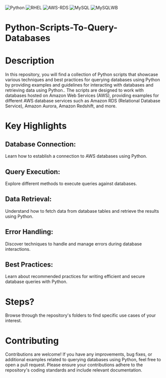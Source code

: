 ![Python](https://img.shields.io/badge/Python-v3.11.x-FFD43B) ![RHEL](https://img.shields.io/badge/RHEL-v9.x-CC0000) ![AWS-RDS](https://img.shields.io/badge/AWS-RDS-4942E4) ![MySQL](https://img.shields.io/badge/MySQL-v8.0-4F709C) ![MySQLWB](https://img.shields.io/badge/MySQLWorkbench-v8.0-213555)

# Python-Scripts-To-Query-Databases

# Description
In this repository, you will find a collection of Python scripts that showcase various techniques and best practices for querying databases using Python by providing examples and guidelines for interacting with databases and retrieving data using Python.. The scripts are designed to work with databases hosted on Amazon Web Services (AWS), providing examples for different AWS database services such as Amazon RDS (Relational Database Service), Amazon Aurora, Amazon Redshift, and more.

# Key Highlights

## Database Connection: 
Learn how to establish a connection to AWS databases using Python.

## Query Execution: 
Explore different methods to execute queries against databases.

## Data Retrieval: 
Understand how to fetch data from database tables and retrieve the results using Python.

## Error Handling: 
Discover techniques to handle and manage errors during database interactions.

## Best Practices: 
Learn about recommended practices for writing efficient and secure database queries with Python.

# Steps?
Browse through the repository's folders to find specific use cases of your interest.

# Contributing
Contributions are welcome! If you have any improvements, bug fixes, or additional examples related to querying databases using Python, feel free to open a pull request. Please ensure your contributions adhere to the repository's coding standards and include relevant documentation.

